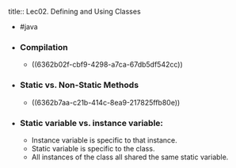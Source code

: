title:: Lec02. Defining and Using Classes

- #java
- ### Compilation
	- ((6362b02f-cbf9-4298-a7ca-67db5df542cc))
- ### Static vs. Non-Static Methods
	- ((6362b7aa-c21b-414c-8ea9-217825ffb80e))
- ### Static variable vs. instance variable:
	- Instance variable is specific to that instance.
	- Static variable is specific to the class.
	- All instances of the class all shared the same static variable.